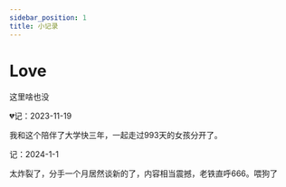 ```yaml
---
sidebar_position: 1
title: 小记录
---
```


# Love


这里啥也没


💔记：2023-11-19

我和这个陪伴了大学快三年，一起走过993天的女孩分开了。

记：2024-1-1

太炸裂了，分手一个月居然谈新的了，内容相当震撼，老铁直呼666。喂狗了
